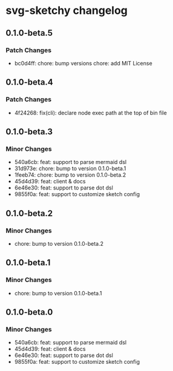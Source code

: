 # svg-sketchy changelog

## 0.1.0-beta.5

### Patch Changes

- bc0d4ff: chore: bump versions
  chore: add MIT License

## 0.1.0-beta.4

### Patch Changes

- 4f24268: fix(cli): declare node exec path at the top of bin file

## 0.1.0-beta.3

### Minor Changes

- 540a6cb: feat: support to parse mermaid dsl
- 31d973e: chore: bump to version 0.1.0-beta.1
- 1feeb74: chore: bump to version 0.1.0-beta.2
- 45d4d39: feat: client & docs
- 6e46e30: feat: support to parse dot dsl
- 9855f0a: feat: support to customize sketch config

## 0.1.0-beta.2

### Minor Changes

- chore: bump to version 0.1.0-beta.2

## 0.1.0-beta.1

### Minor Changes

- chore: bump to version 0.1.0-beta.1

## 0.1.0-beta.0

### Minor Changes

- 540a6cb: feat: support to parse mermaid dsl
- 45d4d39: feat: client & docs
- 6e46e30: feat: support to parse dot dsl
- 9855f0a: feat: support to customize sketch config
